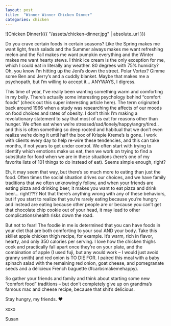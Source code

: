 ```yaml
---
layout: post
title:  "Winner Winner Chicken Dinner"
categories: chicken
---
```

![Chicken Dinner]({{ "/assets/chicken-dinner.jpg" | absolute_url }})

Do you crave certain foods in certain seasons? Like the Spring makes me want light, fresh salads and the Summer always makes me want refreshing melon and the Fall makes me want pumpkin everything and the Winter makes me want hearty stews. I think ice cream is the only exception for me, which I could eat in literally any weather. 80 degrees with 75% humidity? Oh, you know I’m hitting up the Jeni’s down the street. Polar Vortex? Gimme some Ben and Jerry’s and a cuddly blanket. Maybe that makes me a psychopath, but I’m willing to accept it… ANYWAYS, I digress.

This time of year, I’ve really been wanting something warm and comforting in my belly.  There’s actually some interesting psychology behind “comfort foods” (check out this super interesting article here). The term originated back around 1966 when a study was researching the affects of our moods on food choices and rates of obesity. I don’t think I’m making a revolutionary statement to say that most of us eat for reasons other than hunger. We often eat when we’re stressed/sad/lonely/happy/angry/tired.. and this is often something so deep rooted and habitual that we don’t even realize we’re doing it until half the box of Krispie Kreme’s is gone. I work with clients every day to help re-wire these tendencies, and this can take months, if not years to get under control. We often start with trying to identify which emotions make us eat, then we work on trying to find a substitute for food when we are in these situations (here’s one of my favorite lists of 101 things to do instead of eat). Seems simple enough, right?

Eh, it may seem that way, but there’s so much more to eating than just the food. Often times the social situation drives our choices, and we have family traditions that we often unknowingly follow, and when your friends are eating pizza and drinking beer, it makes you want to eat pizza and drink beer… right??!? Not that there’s anything wrong with any of these behaviors, but if you start to realize that you’re rarely eating because you’re hungry and instead are eating because other people are or because you can’t get that chocolate chip cookie out of your head, it may lead to other complications/health risks down the road.

But not to fear! The foodie in me is determined that you can have foods in your diet that are both comforting to your soul AND your body. Take this skillet apple chicken thigh recipe, for example. It’s warm, rich in flavor, hearty, and only 350 calories per serving. I love how the chicken thighs cook and practically fall apart once they’re on your plate, and the combination of apple (I used fuji, but any would work – I would just avoid granny smith) and red onion is TO DIE FOR. I paired this meal with a baby spinach salad with the remaining red onion, goat cheese, and pomegranate seeds and a délicieux French baguette (#carbsmakemehappy).

So gather your friends and family and think about starting some new “comfort food” traditions – but don’t completely give up on grandma’s famous mac and cheese recipe, because that shit’s delicious.

Stay hungry, my friends. ❤️

xoxo

Susan
